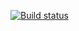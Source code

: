 [![Build status](https://ci.appveyor.com/api/projects/status/js3ysn8525cnu0rh?svg=true)](https://ci.appveyor.com/project/kiiyas/005-oop-methods)
